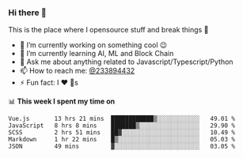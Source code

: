 ### Hi there 👋

<!--
**a233894432/a233894432** is a ✨ _special_ ✨ repository because its `README.md` (this file) appears on your GitHub profile.

Here are some ideas to get you started:

- 🔭 I’m currently working on ...
- 🌱 I’m currently learning ...
- 👯 I’m looking to collaborate on ...
- 🤔 I’m looking for help with ...
- 💬 Ask me about ...
- 📫 How to reach me: ...
- 😄 Pronouns: ...
- ⚡ Fun fact: ...
-->
 
 
This is the place where I opensource stuff and break things :rofl:

- 🔭 I’m currently working on something cool :wink:
- 🌱 I’m currently learning AI, ML and Block Chain
- 💬 Ask me about anything related to Javascript/Typescript/Python
- 📫 How to reach me: [@233894432](https://twitter.com/233894432)
- ⚡ Fun fact: I :heart: :dog:s

📊 **This week I spent my time on**
<!--START_SECTION:waka-->
```text
Vue.js       13 hrs 21 mins  ████████████▒░░░░░░░░░░░░   49.01 % 
JavaScript   8 hrs 8 mins    ███████▒░░░░░░░░░░░░░░░░░   29.90 % 
SCSS         2 hrs 51 mins   ██▓░░░░░░░░░░░░░░░░░░░░░░   10.49 % 
Markdown     1 hr 22 mins    █▒░░░░░░░░░░░░░░░░░░░░░░░   05.03 % 
JSON         49 mins         ▓░░░░░░░░░░░░░░░░░░░░░░░░   03.05 % 
```
<!--END_SECTION:waka-->
